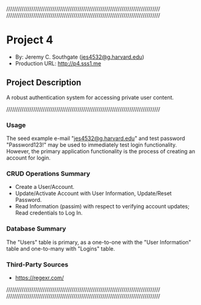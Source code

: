 ////////////////////////////////////////////////////////////////////////////////
////////////////////////////////////////////////////////////////////////////////

# Project 4
+ By: Jeremy C. Southgate (jes4532@g.harvard.edu)
+ Production URL: <http://p4.sss1.me>


## Project Description
A robust authentication system for accessing private user content.

////////////////////////////////////////////////////////////////////////////////

### Usage
The seed example e-mail "jes4532@g.harvard.edu" and test password "Password123!" may be used to immediately test login functionality. However, the primary application functionality is the process of creating an account for login.


### CRUD Operations Summary
+ Create a User/Account.
+ Update/Activate Account with User Information, Update/Reset Password.
+ Read Information (passim) with respect to verifying account updates; Read credentials to Log In.


### Database Summary
The "Users" table is primary, as a one-to-one with the "User Information" table and one-to-many with "Logins" table.


### Third-Party Sources
+ https://regexr.com/

////////////////////////////////////////////////////////////////////////////////
////////////////////////////////////////////////////////////////////////////////
